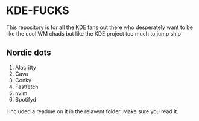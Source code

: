 # KDE-FUCKS
This repository is for all the KDE fans out there who desperately want to be like the cool WM chads but like the KDE project too much to jump ship
## Nordic dots
1. Alacritty
2. Cava
3. Conky
4. Fastfetch
5. nvim
6. Spotifyd

I included a readme on it in the relavent folder. Make sure you read it.
